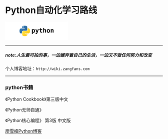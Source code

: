 # Python自动化学习路线


<img src="https://github.com/zangfans/pythonstack/blob/master/python_logo.png" width="200">

----
##### note:人生最可拍的事，一边嫌弃着自己的生活，一边又不做任何努力和改变


个人博客地址：`http://wiki.zangfans.com`

----

### python书籍

《Python Cookbook》第三版中文

《Python无师自通》

《Python核心编程》 第3版 中文版

[廖雪峰Python博客](https://www.liaoxuefeng.com/wiki/1016959663602400)






